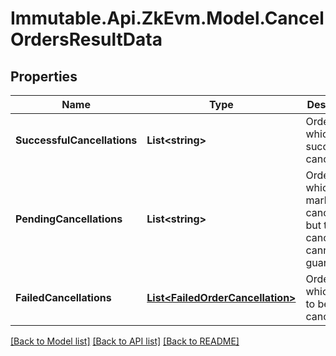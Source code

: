 # Immutable.Api.ZkEvm.Model.CancelOrdersResultData

## Properties

Name | Type | Description | Notes
------------ | ------------- | ------------- | -------------
**SuccessfulCancellations** | **List&lt;string&gt;** | Orders which were successfully cancelled | 
**PendingCancellations** | **List&lt;string&gt;** | Orders which are marked for cancellation but the cancellation cannot be guaranteed | 
**FailedCancellations** | [**List&lt;FailedOrderCancellation&gt;**](FailedOrderCancellation.md) | Orders which failed to be cancelled | 

[[Back to Model list]](../README.md#documentation-for-models) [[Back to API list]](../README.md#documentation-for-api-endpoints) [[Back to README]](../README.md)

